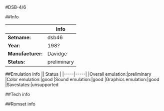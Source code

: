 #DSB-4/6

##Info

||Info|
|-----|-----|
|**Setname:**|dsb46
|**Year:**|198?
|**Manufacturer:**|Davidge
|**Status:**|preliminary

##Emulation info
|| Status |
|-----|-----|
|Overall emulation:|preliminary
|Color emulation:|good
|Sound emulation:|good
|Graphics emulation:|good
|Savestates:|unsupported

##Tech info

##Romset info

<!--- START OF EDITED COMMENT DO NOT TOUCH TEXT ABOVE-->
